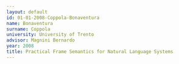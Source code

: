 ```yaml
---
layout: default 
id: 01-01-2008-Coppola-Bonaventura
name: Bonaventura
surname: Coppola
university: University of Trento
advisor: Magnini Bernardo
year: 2008
title: Practical Frame Semantics for Natural Language Systems
---
```

